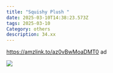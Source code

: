 ```yaml
---
title: "Squishy Plush "
date: 2025-03-10T14:38:23.573Z
tags: 2025-03-10
Category: others
description: 34.xx
---
```

https://amzlink.to/az0vBwMoaDMT0   ad <!--StartFragment-->

![](https://m.media-amazon.com/images/I/61QaeLDmlwL._AC_SL1500_.jpg)

<!--EndFragment-->